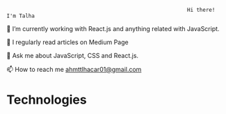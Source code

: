                                                               Hi there! I'm Talha 

👾 I’m currently working with React.js and anything related with JavaScript.

📝 I regularly read articles on Medium Page

💬 Ask me about JavaScript, CSS and React.js.

📫 How to reach me ahmttlhacar01@gmail.com





<h1> Technologies </h1>
